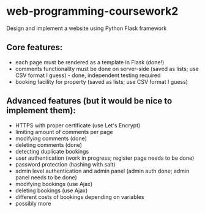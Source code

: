 # web-programming-coursework2
Design and implement a website using Python Flask framework

Core features:
--------------
- each page must be rendered as a template in Flask (done!)
- comments functionality must be done on server-side (saved as lists; use CSV format I guess) - done, independent testing required
- booking facility for property (saved as lists; use CSV format I guess)

Advanced features (but it would be nice to implement them):
--------------
- HTTPS with proper certificate (use Let's Encrypt)
- limiting amount of comments per page
- modifying comments (done)
- deleting comments (done)
- detecting duplicate bookings
- user authentication (work in progress; register page needs to be done)
- password protection (hashing with salt)
- admin level authentication and admin panel (admin auth done; admin panel needs to be done)
- modifying bookings (use Ajax)
- deleting bookings (use Ajax)
- different costs of bookings depending on variables
- possibly more
